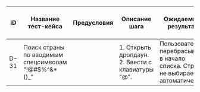 | ID   | Название тест-кейса                          | Предусловия | Описание шага                                              | Ожидаемый результат                                                                 | Статус проверки в Окружении 1 | Статус проверки в Окружении 2 | Баг-репорт |
|------|----------------------------------------------|-------------|-------------------------------------------------------------|--------------------------------------------------------------------------------------|------------------------------|------------------------------|------------|
| D-31 | Поиск страны по вводимым спецсимволам "!@#$%^&*()_" |             | 1. Открыть дропдаун. 2. Ввести с клавиатуры "@".            | Пользователя перебрасывает в начало списка. Страна не выбирается автоматически.     |                              |                              |            |
